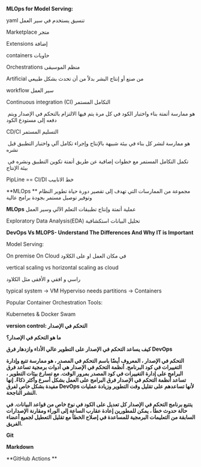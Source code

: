 **MLOps for Model Serving:**

yaml تنسيق يستخدم في سير العمل

Marketplace متجر

Extensions إضافة 

containers حاويات

Orchestrations منظم الموسيقى

Artificial من صنع أو إنتاج البشر بدلاً من أن تحدث بشكل طبيعي

workflow سير العمل

Continuous integration (CI) التكامل المستمر

 هو ممارسة أتمتة بناء واختبار الكود في كل مرة يتم فيها الالتزام بالتحكم في الإصدار ويتم دفعه إلى مستودع الكود

CD/CI التسليم المستمر

 هو ممارسة لنشر كل بناء في بيئة شبيهة بالإنتاج وإجراء تكامل آلي واختبار التطبيق قبل نشره 

 تكمل التكامل المستمر مع خطوات إضافية عن طريق أتمتة تكوين التطبيق ونشره في بيئة الإنتاج

PipLine == CI/DI خط الانابيب

**MLOps ** مجموعة من الممارسات التي تهدف إلى تقصير دورة حياة تطوير النظام وتوفير توصيل مستمر بجودة برامج عالية

**MLOps** عملية أتمتة وإنتاج تطبيقات التعلم الآلي وسير العمل

Exploratory Data Analysis(EDA) تحليل البيانات استكشافية

**DevOps Vs MLOPS- Understand The Differences And Why IT is Important**

Model Serving:

On premise On Cloud في مكان العمل او على الكلاود

vertical scaling vs horizontal scaling as cloud

راسي و افقي و الأفقى مثل الكلاود

typical system -> VM Hyperviso needs partitions -> Containers

Popular Container Orchestration Tools:

Kubernetes & Docker Swam

**version control: التحكم في الإصدار**

**ما هو التحكم في الإصدار؟**

**كيف يساعد التحكم في الإصدار على التطوير عالي الأداء وازدهار فرق DevOps**

**التحكم في الإصدار ، المعروف أيضًا باسم التحكم في المصدر ، هو ممارسة تتبع وإدارة التغييرات في كود البرنامج. أنظمة التحكم في الإصدار هي أدوات برمجية تساعد فرق البرامج على إدارة التغييرات في كود المصدر بمرور الوقت. مع تسارع بيئات التطوير ، تساعد أنظمة التحكم في الإصدار فرق البرامج على العمل بشكل أسرع وأكثر ذكاءً. إنها مفيدة بشكل خاص لفرق DevOps لأنها تساعدهم على تقليل وقت التطوير وزيادة عمليات النشر الناجحة.**

**يتتبع برنامج التحكم في الإصدار كل تعديل على الكود في نوع خاص من قواعد البيانات. في حالة حدوث خطأ ، يمكن للمطورين إعادة عقارب الساعة إلى الوراء ومقارنة الإصدارات السابقة من التعليمات البرمجية للمساعدة في إصلاح الخطأ مع تقليل التعطيل لجميع أعضاء الفريق.**

**Git**

**Markdown**

**GitHub Actions **
